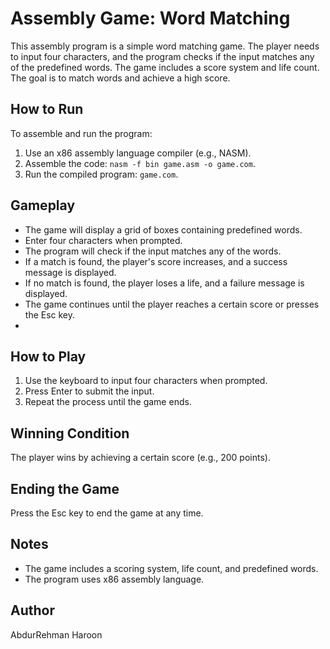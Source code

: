 # Assembly Game: Word Matching

This assembly program is a simple word matching game. The player needs to input four characters, and the program checks if the input matches any of the predefined words. The game includes a score system and life count. The goal is to match words and achieve a high score.

## How to Run

To assemble and run the program:

1. Use an x86 assembly language compiler (e.g., NASM).
2. Assemble the code: `nasm -f bin game.asm -o game.com`.
3. Run the compiled program: `game.com`.

## Gameplay

- The game will display a grid of boxes containing predefined words.
- Enter four characters when prompted.
- The program will check if the input matches any of the words.
- If a match is found, the player's score increases, and a success message is displayed.
- If no match is found, the player loses a life, and a failure message is displayed.
- The game continues until the player reaches a certain score or presses the Esc key.
- 
## How to Play

1. Use the keyboard to input four characters when prompted.
2. Press Enter to submit the input.
3. Repeat the process until the game ends.

## Winning Condition

The player wins by achieving a certain score (e.g., 200 points).

## Ending the Game

Press the Esc key to end the game at any time.

## Notes

- The game includes a scoring system, life count, and predefined words.
- The program uses x86 assembly language.

## Author

AbdurRehman Haroon
